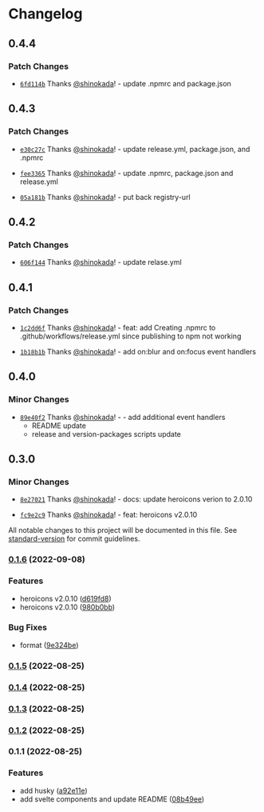 # Changelog

## 0.4.4

### Patch Changes

- [`6fd114b`](https://github.com/shinokada/svelte-heros-v2/commit/6fd114bdfa739b09d1598a4370f169e7216440ad) Thanks [@shinokada](https://github.com/shinokada)! - update .npmrc and package.json

## 0.4.3

### Patch Changes

- [`e30c27c`](https://github.com/shinokada/svelte-heros-v2/commit/e30c27c8fc08c67614a085346e9eace75206c795) Thanks [@shinokada](https://github.com/shinokada)! - update release.yml, package.json, and .npmrc

- [`fee3365`](https://github.com/shinokada/svelte-heros-v2/commit/fee336590af37e8ce6dca50979f4baf49c5b0620) Thanks [@shinokada](https://github.com/shinokada)! - update .npmrc, package.json and release.yml

- [`05a181b`](https://github.com/shinokada/svelte-heros-v2/commit/05a181b49d1dee63e6d58c9b7cb75a628f56f983) Thanks [@shinokada](https://github.com/shinokada)! - put back registry-url

## 0.4.2

### Patch Changes

- [`606f144`](https://github.com/shinokada/svelte-heros-v2/commit/606f144633bb23b997b972a215cc5b9b6581a3cc) Thanks [@shinokada](https://github.com/shinokada)! - update relase.yml

## 0.4.1

### Patch Changes

- [`1c2dd6f`](https://github.com/shinokada/svelte-heros-v2/commit/1c2dd6f5d39f94d981d81846c91312d365f75d96) Thanks [@shinokada](https://github.com/shinokada)! - feat: add Creating .npmrc to .github/workflows/release.yml since publishing to npm not working

- [`1b18b1b`](https://github.com/shinokada/svelte-heros-v2/commit/1b18b1bf46414065f6ee00b62da2ebd9ad6a9faf) Thanks [@shinokada](https://github.com/shinokada)! - add on:blur and on:focus event handlers

## 0.4.0

### Minor Changes

- [`89e40f2`](https://github.com/shinokada/svelte-heros-v2/commit/89e40f221829164079a7a0c890e305ac7bfef3f8) Thanks [@shinokada](https://github.com/shinokada)! - - add additional event handlers
  - README update
  - release and version-packages scripts update

## 0.3.0

### Minor Changes

- [`8e27021`](https://github.com/shinokada/svelte-heros-v2/commit/8e270212f820f700ff06b5c3029f3a19d23275e5) Thanks [@shinokada](https://github.com/shinokada)! - docs: update heroicons verion to 2.0.10

- [`fc9e2c9`](https://github.com/shinokada/svelte-heros-v2/commit/fc9e2c955f9e5856dfb0b8c5839c606909f94a71) Thanks [@shinokada](https://github.com/shinokada)! - feat: heroicons v2.0.10

All notable changes to this project will be documented in this file. See [standard-version](https://github.com/conventional-changelog/standard-version) for commit guidelines.

### [0.1.6](https://github.com/shinokada/svelte-heros-v2/compare/v0.1.5...v0.1.6) (2022-09-08)

### Features

- heroicons v2.0.10 ([d619fd8](https://github.com/shinokada/svelte-heros-v2/commit/d619fd8edfb59a0dab77b69488159f15b221d32b))
- heroicons v2.0.10 ([980b0bb](https://github.com/shinokada/svelte-heros-v2/commit/980b0bbcaf17868af5865345b89773812ff47fcd))

### Bug Fixes

- format ([9e324be](https://github.com/shinokada/svelte-heros-v2/commit/9e324bea69d1afc862f3cbb110ad150b8e93f6c3))

### [0.1.5](https://github.com/shinokada/svelte-heros-v2/compare/v0.1.4...v0.1.5) (2022-08-25)

### [0.1.4](https://github.com/shinokada/svelte-heros-v2/compare/v0.1.3...v0.1.4) (2022-08-25)

### [0.1.3](https://github.com/shinokada/svelte-heros-v2/compare/v0.1.2...v0.1.3) (2022-08-25)

### [0.1.2](https://github.com/shinokada/svelte-heros-v2/compare/v0.1.1...v0.1.2) (2022-08-25)

### 0.1.1 (2022-08-25)

### Features

- add husky ([a92e11e](https://github.com/shinokada/svelte-heros-v2/commit/a92e11e45908aa36cf95a84b01905146b40e0a62))
- add svelte components and update README ([08b49ee](https://github.com/shinokada/svelte-heros-v2/commit/08b49ee4c56b03ec169a7ff643922905f30f3d72))
